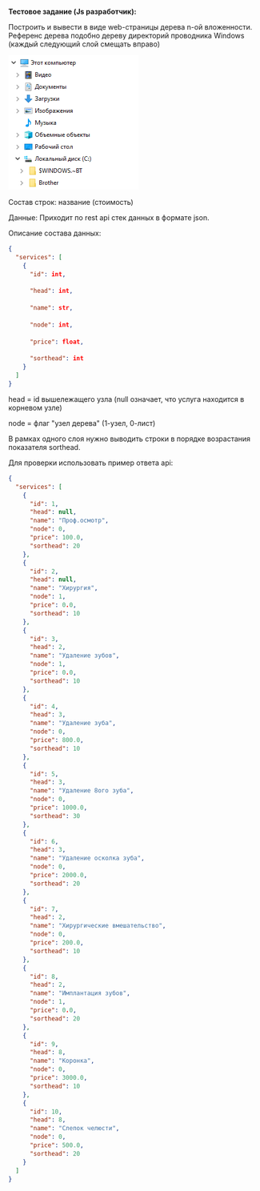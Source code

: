 **Тестовое задание (Js разработчик):**

Построить и вывести в виде web-страницы дерева n-ой вложенности. Референс дерева подобно дереву директорий проводника Windows (каждый следующий слой смещать вправо)

![img](./img.png)

Состав строк: название (стоимость)

Данные: Приходит по rest api стек данных в формате json.

Описание состава данных:
```json
{
  "services": [
    {
      "id": int,

      "head": int,

      "name": str,

      "node": int,

      "price": float,

      "sorthead": int
    }
  ]
}
```
head = id вышележащего узла (null означает, что услуга находится в корневом узле)

node = флаг "узел дерева" (1-узел, 0-лист)

В рамках одного слоя нужно выводить строки в порядке возрастания показателя sorthead.

Для проверки использовать пример ответа api:

```json
{
  "services": [
    {
      "id": 1,
      "head": null,
      "name": "Проф.осмотр",
      "node": 0,
      "price": 100.0,
      "sorthead": 20
    },
    {
      "id": 2,
      "head": null,
      "name": "Хирургия",
      "node": 1,
      "price": 0.0,
      "sorthead": 10
    },
    {
      "id": 3,
      "head": 2,
      "name": "Удаление зубов",
      "node": 1,
      "price": 0.0,
      "sorthead": 10
    },
    {
      "id": 4,
      "head": 3,
      "name": "Удаление зуба",
      "node": 0,
      "price": 800.0,
      "sorthead": 10
    },
    {
      "id": 5,
      "head": 3,
      "name": "Удаление 8ого зуба",
      "node": 0,
      "price": 1000.0,
      "sorthead": 30
    },
    {
      "id": 6,
      "head": 3,
      "name": "Удаление осколка зуба",
      "node": 0,
      "price": 2000.0,
      "sorthead": 20
    },
    {
      "id": 7,
      "head": 2,
      "name": "Хирургические вмешательство",
      "node": 0,
      "price": 200.0,
      "sorthead": 10
    },
    {
      "id": 8,
      "head": 2,
      "name": "Имплантация зубов",
      "node": 1,
      "price": 0.0,
      "sorthead": 20
    },
    {
      "id": 9,
      "head": 8,
      "name": "Коронка",
      "node": 0,
      "price": 3000.0,
      "sorthead": 10
    },
    {
      "id": 10,
      "head": 8,
      "name": "Слепок челюсти",
      "node": 0,
      "price": 500.0,
      "sorthead": 20
    }
  ]
}

```